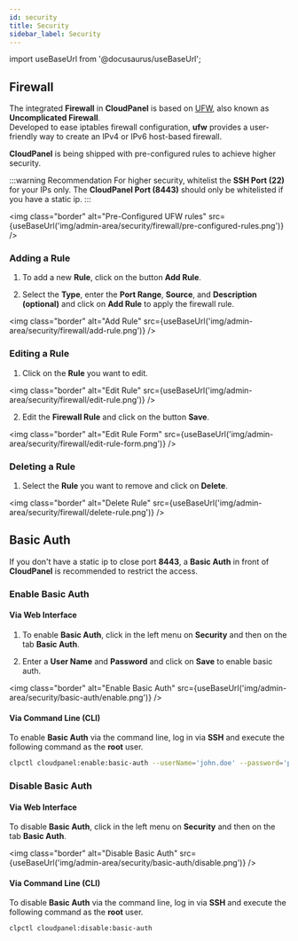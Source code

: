 ```yaml
---
id: security
title: Security
sidebar_label: Security
---
```


import useBaseUrl from '@docusaurus/useBaseUrl';

## Firewall

The integrated **Firewall** in **CloudPanel** is  based on [UFW](https://en.wikipedia.org/wiki/Uncomplicated_Firewall), also known as **Uncomplicated Firewall**. <br />
Developed to ease iptables firewall configuration, **ufw** provides a user-friendly way to create an IPv4 or IPv6 host-based firewall.

**CloudPanel** is being shipped with pre-configured rules to achieve higher security.

:::warning Recommendation
For higher security, whitelist the **SSH Port (22)** for your IPs only. The **CloudPanel Port (8443)** should only be whitelisted if you have a static ip. 
:::

<img class="border" alt="Pre-Configured UFW rules" src={useBaseUrl('img/admin-area/security/firewall/pre-configured-rules.png')} />

### Adding a Rule

1. To add a new **Rule**, click on the button **Add Rule**.

2. Select the **Type**, enter the **Port Range**, **Source**, and **Description (optional)** and click on **Add Rule** to apply the firewall rule.

<img class="border" alt="Add Rule" src={useBaseUrl('img/admin-area/security/firewall/add-rule.png')} />

### Editing a Rule

1. Click on the **Rule** you want to edit.

<img class="border" alt="Edit Rule" src={useBaseUrl('img/admin-area/security/firewall/edit-rule.png')} />

2. Edit the **Firewall Rule** and click on the button **Save**.

<img class="border" alt="Edit Rule Form" src={useBaseUrl('img/admin-area/security/firewall/edit-rule-form.png')} />

### Deleting a Rule

1. Select the **Rule** you want to remove and click on **Delete**.

<img class="border" alt="Delete Rule" src={useBaseUrl('img/admin-area/security/firewall/delete-rule.png')} />

## Basic Auth

If you don't have a static ip to close port **8443**, a **Basic Auth** in front of **CloudPanel** is recommended to restrict the access.

### Enable Basic Auth

#### Via Web Interface

1. To enable **Basic Auth**, click in the left menu on **Security** and then on the tab **Basic Auth**.

2. Enter a **User Name** and **Password** and click on **Save** to enable basic auth.

<img class="border" alt="Enable Basic Auth" src={useBaseUrl('img/admin-area/security/basic-auth/enable.png')} />

#### Via Command Line (CLI)

To enable **Basic Auth** via the command line, log in via **SSH** and execute the following command as the **root** user.

```bash
clpctl cloudpanel:enable:basic-auth --userName='john.doe' --password='password123'
```

### Disable Basic Auth

#### Via Web Interface

To disable **Basic Auth**, click in the left menu on **Security** and then on the tab **Basic Auth**.

<img class="border" alt="Disable Basic Auth" src={useBaseUrl('img/admin-area/security/basic-auth/disable.png')} />

#### Via Command Line (CLI)

To disable **Basic Auth** via the command line, log in via **SSH** and execute the following command as the **root** user.

```bash
clpctl cloudpanel:disable:basic-auth
```